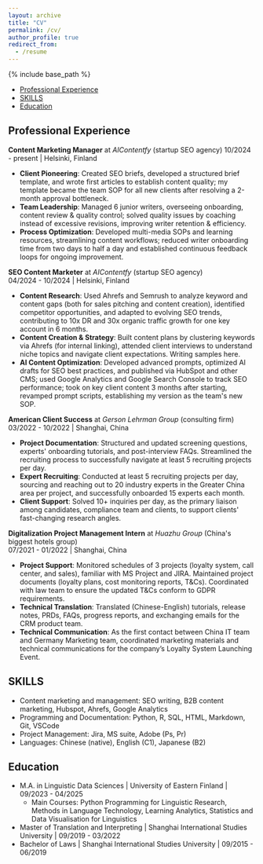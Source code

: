 ```yaml
---
layout: archive
title: "CV"
permalink: /cv/
author_profile: true
redirect_from:
  - /resume
---
```


{% include base_path %}

- [Professional Experience](#professional-experience)
- [SKILLS](#skills)
- [Education](#education)

## Professional Experience
**Content Marketing Manager** at *AIContentfy* (startup SEO agency)	
10/2024 - present | Helsinki, Finland
- **Client Pioneering**: Created SEO briefs, developed a structured brief template, and wrote first articles to establish content quality; my template became the team SOP for all new clients after resolving a 2-month approval bottleneck. 
- **Team Leadership**: Managed 6 junior writers, overseeing onboarding, content review & quality control; solved quality issues by coaching instead of excessive revisions, improving writer retention & efficiency.
- **Process Optimization**: Developed multi-media SOPs and learning resources, streamlining content workflows; reduced writer onboarding time from two days to half a day and established continuous feedback loops for ongoing improvement.

**SEO Content Marketer** at *AIContentfy* (startup SEO agency)	
04/2024 - 10/2024 | Helsinki, Finland
- **Content Research**: Used Ahrefs and Semrush to analyze keyword and content gaps (both for sales pitching and content creation), identified competitor opportunities, and adapted to evolving SEO trends, contributing to 10x DR and 30x organic traffic growth for one key account in 6 months.
- **Content Creation & Strategy**: Built content plans by clustering keywords via Ahrefs (for internal linking), attended client interviews to understand niche topics and navigate client expectations. Writing samples here. 
- **AI Content Optimization**: Developed advanced prompts, optimized AI drafts for SEO best practices, and published via HubSpot and other CMS; used Google Analytics and Google Search Console to track SEO performance; took on key client content 3 months after starting, revamped prompt scripts, establishing my version as the team's new SOP.

**American Client Success** at *Gerson Lehrman Group* (consulting firm) 	
03/2022 - 10/2022 | Shanghai, China
- **Project Documentation**: Structured and updated screening questions, experts' onboarding tutorials, and post-interview FAQs. Streamlined the recruiting process to successfully navigate at least 5 recruiting projects per day.  
- **Expert Recruiting**: Conducted at least 5 recruiting projects per day, sourcing and reaching out to 20 industry experts in the Greater China area per project, and successfully onboarded 15 experts each month.
- **Client Support**: Solved 10+ inquiries per day, as the primary liaison among candidates, compliance team and clients, to support clients' fast-changing research angles. 

**Digitalization Project Management Intern** at *Huazhu Group* (China's biggest hotels group)	
07/2021 - 01/2022 | Shanghai, China
- **Project Support**: Monitored schedules of 3 projects (loyalty system, call center, and sales), familiar with MS Project and JIRA. Maintained project documents (loyalty plans, cost monitoring reports, T&Cs). Coordinated with law team to ensure the updated T&Cs conform to GDPR requirements. 
- **Technical Translation**: Translated (Chinese-English) tutorials, release notes, PRDs, FAQs, progress reports, and exchanging emails for the CRM product team. 
- **Technical Communication**: As the first contact between China IT team and Germany Marketing team, coordinated marketing materials and technical communications for the company’s Loyalty System Launching Event.

## SKILLS
- Content marketing and management: SEO writing, B2B content marketing, Hubspot, Ahrefs, Google Analytics
- Programming and Documentation: Python, R, SQL, HTML, Markdown, Git, VSCode 
- Project Management: Jira, MS suite, Adobe (Ps, Pr)
- Languages: Chinese (native), English (C1), Japanese (B2)

## Education
- M.A. in Linguistic Data Sciences | University of Eastern Finland | 09/2023 - 04/2025
  - Main Courses: Python Programming for Linguistic Research, Methods in Language Technology, Learning Analytics, Statistics and Data Visualisation for Linguistics
- Master of Translation and Interpreting | Shanghai International Studies University	| 09/2019 - 03/2022
- Bachelor of Laws | Shanghai International Studies University | 09/2015 - 06/2019